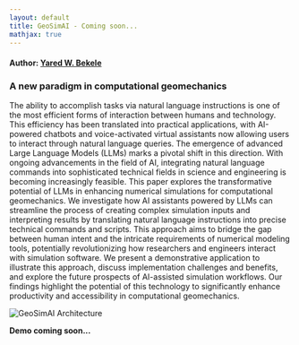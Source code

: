 ```yaml
---
layout: default
title: GeoSimAI - Coming soon...
mathjax: true
---
```


#### Author: [Yared W. Bekele](https://yaredwb.github.io/)


### A new paradigm in computational geomechanics

The ability to accomplish tasks via natural language instructions is one of the most efficient forms of interaction between humans and technology. This efficiency has been translated into practical applications, with AI-powered chatbots and voice-activated virtual assistants now allowing users to interact through natural language queries. The emergence of advanced Large Language Models (LLMs) marks a pivotal shift in this direction. With ongoing advancements in the field of AI, integrating natural language commands into sophisticated technical fields in science and engineering is becoming increasingly feasible. This paper explores the transformative potential of LLMs in enhancing numerical simulations for computational geomechanics. We investigate how AI assistants powered by LLMs can streamline the process of creating complex simulation inputs and interpreting results by translating natural language instructions into precise technical commands and scripts. This approach aims to bridge the gap between human intent and the intricate requirements of numerical modeling tools, potentially revolutionizing how researchers and engineers interact with simulation software. We present a demonstrative application to illustrate this approach, discuss implementation challenges and benefits, and explore the future prospects of AI-assisted simulation workflows. Our findings highlight the potential of this technology to significantly enhance productivity and accessibility in computational geomechanics.

![GeoSimAI Architecture](/assets/figs/geosimai-architecture-v3.png)

**Demo coming soon...**


